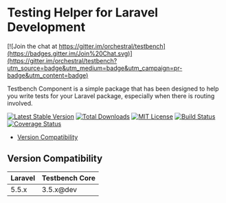 Testing Helper for Laravel Development
==============

[![Join the chat at https://gitter.im/orchestral/testbench](https://badges.gitter.im/Join%20Chat.svg)](https://gitter.im/orchestral/testbench?utm_source=badge&utm_medium=badge&utm_campaign=pr-badge&utm_content=badge)

Testbench Component is a simple package that has been designed to help you write tests for your Laravel package, especially when there is routing involved.

[![Latest Stable Version](https://img.shields.io/github/release/orchestral/testbench-core.svg?style=flat-square)](https://packagist.org/packages/orchestra/testbench-core)
[![Total Downloads](https://img.shields.io/packagist/dt/orchestra/testbench-core.svg?style=flat-square)](https://packagist.org/packages/orchestra/testbench-core)
[![MIT License](https://img.shields.io/packagist/l/orchestra/testbench-core.svg?style=flat-square)](https://packagist.org/packages/orchestra/testbench-core)
[![Build Status](https://img.shields.io/travis/orchestral/testbench-core/3.5.svg?style=flat-square)](https://travis-ci.org/orchestral/testbench-core)
[![Coverage Status](https://img.shields.io/coveralls/orchestral/testbench-core/3.5.svg?style=flat-square)](https://coveralls.io/r/orchestral/testbench-core?branch=3.5)

* [Version Compatibility](#version-compatibility)

## Version Compatibility

 Laravel  | Testbench Core
:---------|:----------
 5.5.x    | 3.5.x@dev
